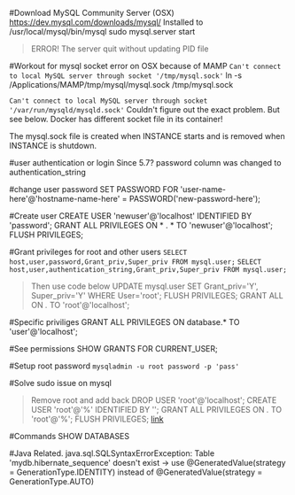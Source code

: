 #Download MySQL Community Server (OSX)
https://dev.mysql.com/downloads/mysql/
	Installed to /usr/local/mysql/bin/mysql
	sudo mysql.server start
> ERROR! The server quit without updating PID file



#Workout for mysql socket error on OSX because of MAMP
`Can't connect to local MySQL server through socket '/tmp/mysql.sock'`
ln -s /Applications/MAMP/tmp/mysql/mysql.sock /tmp/mysql.sock

`Can't connect to local MySQL server through socket '/var/run/mysqld/mysqld.sock'`
Couldn't figure out the exact problem. But see below.
Docker has different socket file in its container!

The mysql.sock file is created when INSTANCE starts and is removed when INSTANCE is shutdown.


#user authentication or login
Since 5.7? password column was changed to authentication_string

#change user password
SET PASSWORD FOR 'user-name-here'@'hostname-name-here' = PASSWORD('new-password-here');

#Create user
CREATE USER 'newuser'@'localhost' IDENTIFIED BY 'password';
GRANT ALL PRIVILEGES ON * . * TO 'newuser'@'localhost';
FLUSH PRIVILEGES;

#Grant privileges for root and other users
`SELECT host,user,password,Grant_priv,Super_priv FROM mysql.user;`
`SELECT host,user,authentication_string,Grant_priv,Super_priv FROM mysql.user;`

> Then use code below
	UPDATE mysql.user SET Grant_priv='Y', Super_priv='Y' WHERE User='root';
	FLUSH PRIVILEGES;
	GRANT ALL ON *.* TO 'root'@'localhost';

#Specific priviliges
	GRANT ALL PRIVILEGES ON database.* TO 'user'@'localhost';

#See permissions
	SHOW GRANTS FOR CURRENT_USER;

#Setup root password
`mysqladmin -u root password -p 'pass'`

#Solve sudo issue on mysql
> Remove root and add back
	DROP USER 'root'@'localhost';
	CREATE USER 'root'@'%' IDENTIFIED BY '';
	GRANT ALL PRIVILEGES ON *.* TO 'root'@'%';
	FLUSH PRIVILEGES;
[link](https://askubuntu.com/questions/766334/cant-login-as-mysql-user-root-from-normal-user-account-in-ubuntu-16-04)

#Commands
SHOW DATABASES


#Java Related.
java.sql.SQLSyntaxErrorException: Table 'mydb.hibernate_sequence' doesn't exist
->	use @GeneratedValue(strategy = GenerationType.IDENTITY)
 instead of @GeneratedValue(strategy = GenerationType.AUTO)
